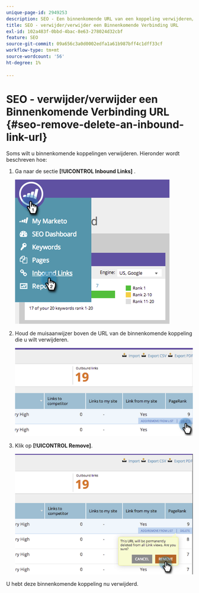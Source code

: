 ```yaml
---
unique-page-id: 2949253
description: SEO - Een binnenkomende URL van een koppeling verwijderen/verwijderen - Marketo Docs - Productdocumentatie
title: SEO - verwijder/verwijder een Binnenkomende Verbinding URL
exl-id: 102a483f-0bbd-4bac-8e63-278024d32cbf
feature: SEO
source-git-commit: 09a656c3a0d0002edfa1a61b987bff4c1dff33cf
workflow-type: tm+mt
source-wordcount: '56'
ht-degree: 1%

---
```


# SEO - verwijder/verwijder een Binnenkomende Verbinding URL {#seo-remove-delete-an-inbound-link-url}

Soms wilt u binnenkomende koppelingen verwijderen. Hieronder wordt beschreven hoe:

1. Ga naar de sectie **[!UICONTROL Inbound Links]** .

   ![](assets/image2014-9-18-13-3a47-3a3.png)

1. Houd de muisaanwijzer boven de URL van de binnenkomende koppeling die u wilt verwijderen.

   ![](assets/image2014-9-18-13-3a49-3a34.png)

1. Klik op **[!UICONTROL Remove]**.

   ![](assets/image2014-9-18-13-3a49-3a44.png)

U hebt deze binnenkomende koppeling nu verwijderd.
